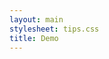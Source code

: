 ```yaml
---
layout: main
stylesheet: tips.css
title: Demo
---
```

<div class="photo" style="--image:
    url('https://s3-us-west-2.amazonaws.com/s.cdpn.io/448976/berlin.jpg');
    --angle: -5deg; --x: 5%; --y: 15%; --caption:'Berlin in 2009'">
</div>
